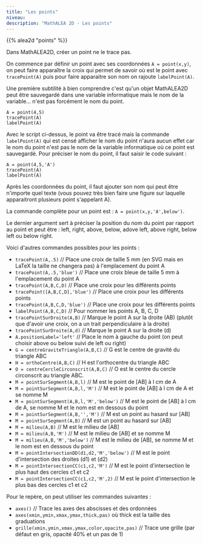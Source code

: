 ```yaml
---
title: "Les points"
niveau:
description: "MathALEA 2D - Les points"
---
```




{{% alea2d "points"  %}}

<div class="ui hidden divider"></div>
<div class="ui hidden divider"></div>

Dans MathALEA2D, créer un point ne le trace pas. 

On commence par définir un point avec ses coordonnées `A = point(x,y)`, on peut faire apparaître la croix qui permet de savoir où est le point avec `tracePoint(A)` puis pour faire apparaitre son nom on rajoute `labelPoint(A)`.

Une première subtilité à bien comprendre c'est qu'un objet MathALEA2D peut être sauvegardé dans une variable informatique mais le nom de la variable... n'est pas forcément le nom du point.


```
A = point(4,5)
tracePoint(A)
labelPoint(A)
```

Avec le script ci-dessus, le point va être tracé mais la commande `labelPoint(A)` qui est censé afficher le nom du point n'aura aucun effet car le nom du point n'est pas le nom de la variable informatique où ce point est sauvegardé. Pour préciser le nom du point, il faut saisir le code suivant : 

```
A = point(4,5,'A')
tracePoint(A)
labelPoint(A)
```

Après les coordonnées du point, il faut ajouter son nom qui peut être n'importe quel texte (vous pouvez très bien faire une figure sur laquelle apparaitront plusieurs point s'appelant A).

La commande complète pour un point est : `A = point(x,y,'A',below')`. 

Le dernier argument sert à préciser la position du nom du point par rapport au point et peut être : left, right, above, below, adove left, above right, below left ou below right.

Voici d'autres commandes possibles pour les points : 

* `tracePoint(A,.5)` // Place une croix de taille 5 mm (en SVG mais en LaTeX la taille ne changera pas) à l'emplacement du point A
* `tracePoint(A,.5,'blue')` // Place une croix bleue de taille 5 mm à l'emplacement du point A
* `tracePoint(A,B,C,D)` // Place une croix pour les différents points 
* `tracePoint([A,B,C,D],'blue')` // Place une croix pour les différents points
* `tracePoint(A,B,C,D,'blue')` // Place une croix pour les différents points
* `labelPoint(A,B,C,D)` // Pour nommer les points A, B, C, D
* `tracePointSurDroite(A,B)` // Marque le point A sur la droite (AB) (plutôt que d'avoir une croix, on a un trait perpendiculaire à la droite)
* `tracePointSurDroite(A,d)` // Marque le point A sur la droite (d) 
* `A.positionLabel='left'` // Place le nom à gauche du point (on peut choisir above ou below suivi de left ou right)
* `G = centreGraviteTriangle(A,B,C)` // G est le centre de gravité du triangle ABC
* `H = orthoCentre(A,B,C)` // H est l'orthocentre du triangle ABC
* `O = centreCercleCirconscrit(A,B,C)` // O est le centre du cercle circonscrit au triangle ABC.
* `M = pointSurSegment(A,B,l)` // M est le point de [AB] à l cm de A
* `M = pointSurSegment(A,B,l,'M')` // M est le point de [AB] à l cm de A et se nomme M
* `M = pointSurSegment(A,B,l,'M','below')` // M est le point de [AB] à l cm de A, se nomme M et le nom est en dessous du point
* `M = pointSurSegment(A,B,'','M')` // M est un point au hasard sur [AB] 
* `M = pointSurSegment(A,B)` // M est un point au hasard sur [AB] 
* `M = milieu(A,B)` // M est le milieu de [AB]
* `M = milieu(A,B,'M')` // M est le milieu de [AB] et se nomme M
* `M = milieu(A,B,'M','below')` // M est le milieu de [AB], se nomme M et le nom est en dessous du point
* `M = pointIntersectionDD(d1,d2,'M','below')` // M est le point d'intersection des droites (d1) et (d2)
* `M = pointIntersectionCC(c1,c2,'M')` // M est le point d'intersection le plus haut des cercles c1 et c2
* `M = pointIntersectionCC(c1,c2,'M',2)` // M est le point d'intersection le plus bas des cercles c1 et c2

Pour le repère, on peut utiliser les commandes suivantes : 

* `axes()` // Trace les axes des abscisses et des ordonnées
* `axes(xmin,ymin,xmax,ymax,thick,pas)` où thick est la taille des graduations
* `grille(xmin,ymin,xmax,ymax,color,opacite,pas)` // Trace une grille (par défaut en gris, opacité 40% et un pas de 1)



